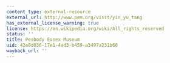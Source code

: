 ```yaml
---
content_type: external-resource
external_url: http://www.pem.org/visit/yin_yu_tang
has_external_license_warning: true
license: https://en.wikipedia.org/wiki/All_rights_reserved
status: ''
title: Peabody Essex Museum
uid: 42e8d036-17e1-4ad3-b459-a3497a231b60
wayback_url: ''
---
```

